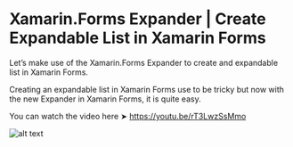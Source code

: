 # Xamarin.Forms Expander | Create Expandable List in Xamarin Forms
Let’s make use of the Xamarin.Forms Expander to create and expandable list in Xamarin Forms.

Creating an expandable list in Xamarin Forms use to be tricky but now with the new Expander in Xamarin Forms, it is quite easy.

You can watch the video here ➤ https://youtu.be/rT3LwzSsMmo


![alt text](https://devcrux.com/wp-content/uploads/Expander-Ads.gif) 
